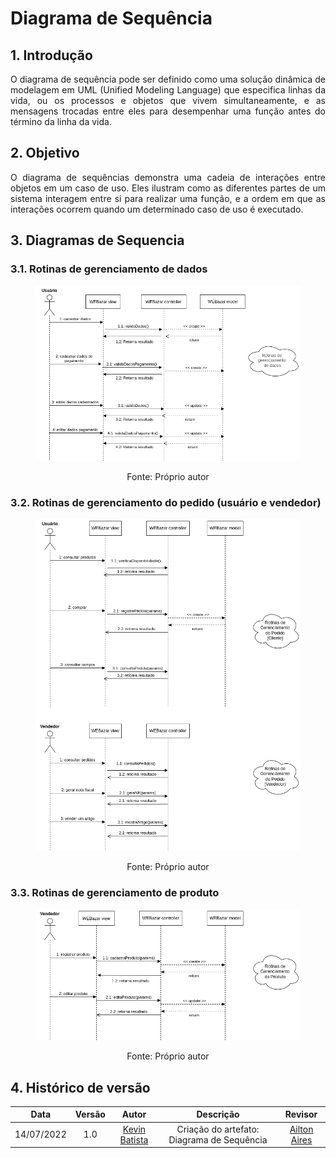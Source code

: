 # Diagrama de Sequência

## 1. Introdução
<p align="justify">O diagrama de sequência pode ser definido como uma solução dinâmica de modelagem em UML (Unified Modeling Language) que especifica linhas da vida, ou os processos e objetos que vivem simultaneamente, e as mensagens trocadas entre eles para desempenhar uma função antes do término da linha da vida.

## 2. Objetivo
<p align="justify">O diagrama de sequências demonstra uma cadeia de interações entre objetos em um caso de uso. Eles ilustram como as diferentes partes de um sistema interagem entre si para realizar uma função, e a ordem em que as interações ocorrem quando um determinado caso de uso é executado.

## 3. Diagramas de Sequencia
### 3.1. Rotinas de gerenciamento de dados
<figure>

  ![Diagrama de Classes - Interfaces](../img/Diagramas/DiagramaDeSequencia_1.png)

  <figcaption style="text-align: center !important">
    Fonte: Próprio autor
  </figcaption>
</figure>

### 3.2. Rotinas de gerenciamento do pedido (usuário e vendedor)
<figure>

  ![Diagrama de Classes - Interfaces](../img/Diagramas/DiagramaDeSequencia_2.png)
  <figcaption style="text-align: center !important">
    Fonte: Próprio autor
  </figcaption>
</figure>

### 3.3. Rotinas de gerenciamento de produto
<figure>

  ![Diagrama de Classes - Interfaces](../img/Diagramas/DiagramaDeSequencia_3.png)
  <figcaption style="text-align: center !important">
    Fonte: Próprio autor
  </figcaption>
</figure>

## 4. Histórico de versão
| Data | Versão | Autor | Descrição | Revisor |
| :-: | :-: | :-: | :-: | :-: |
| 14/07/2022 | 1.0 | [Kevin Batista](https://github.com/k3vin-batista)| Criação do artefato: Diagrama de Sequência | [Ailton Aires](https://github.com/ailtonaires) |
